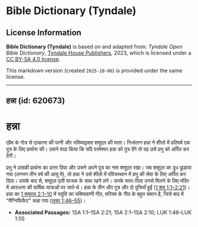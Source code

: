 # Bible Dictionary (Tyndale)

## License Information

**Bible Dictionary (Tyndale)** is based on and adapted from: _Tyndale Open Bible Dictionary_, [Tyndale House Publishers](https://tyndaleopenresources.com/), 2023, which is licensed under a [CC BY-SA 4.0 license](https://creativecommons.org/licenses/by-sa/4.0/legalcode.en).

This markdown version (created `2025-10-06`) is provided under the same license.



--------------------------------

## हन्ना (id: 620673)

हन्ना
=====

एप्रैम के गोत्र से एल्काना की पत्नी और भविष्यद्वक्ता शमूएल की माता। निःसंतान हन्ना ने शीलो में प्रतिवर्ष एक पुत्र के लिए प्रार्थना की। उसने वादा किया कि यदि परमेश्वर हन्ना को पुत्र देंगे तो वह उसे प्रभु को अर्पित कर देगी।

प्रभु ने उसकी प्रार्थना का उत्तर दिया और उसने अपने पुत्र का नाम शमूएल रखा। जब शमूएल का दूध छुड़ाया गया (लगभग तीन वर्ष की आयु में), तो हन्ना ने उसे शीलो में पवित्रस्थान में प्रभु की सेवा के लिए अर्पित कर दिया। उसके बाद से, शमूएल एली याजक के साथ रहने लगे। उनके माता\-पिता उनसे मिलने के लिए मंदिर में आराधना की वार्षिक यात्राओं पर जाते थे। हन्ना के तीन और पुत्र और दो पुत्रियाँ हुईं ([1 शमू 1:1–2:21](https://ref.ly/1Sam1:1-1Sam2:21))। हन्ना का [1 शमूएल 2:1–10](https://ref.ly/1Sam2:1-1Sam2:10) में स्तुति का भविष्यवाणी गीत, मरियम के गीत के बहुत समान है, जिसे बाद में "मैग्निफिकैट" कहा गया ([लूका 1:46–55](https://ref.ly/Luke1:46-Luke1:55))।

* **Associated Passages:** 1SA 1:1–1SA 2:21; 1SA 2:1–1SA 2:10; LUK 1:46–LUK 1:55


